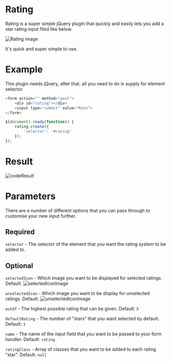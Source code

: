 # Rating
Rating is a super simple jQuery plugin that quickly and easily lets you add a star rating input filed like below.

![Rating image](http://i.imgur.com/WuUuXqd.png)

It's quick and super simple to use.

Example
===
This plugin needs jQuery, after that, all you need to do is supply for element selector.

```php
<form action="" method="post">
    <div id="rating"></div>
    <input type="submit" value="Rate">
</form>
```

```javascript
$(document).ready(function() {
    rating.create({
        'selector': '#rating'
    });
});
```

Result
===
![codeResult](http://i.imgur.com/FNB8IfW.png)

Parameters
===

There are a number of different options that you can pass through to customise your new input further.

Required
---
`selector` - The selector of the element that you want the rating system to be added to.

Optional
---
`selectedIcon` - Which image you want to be displayed for selected ratings. Default: ![selectedIconImage](http://i.imgur.com/oc5WJns.png)

`unselectedIcon` - Which image you want to be display for unselected ratings. Default: ![unselectedIconImage](http://i.imgur.com/CiVABED.png)

`outOf` - The highest possible rating that can be given. Default: `5`

`defaultRating` - The number of "stars" that you want selected by default. Default: `3`

`name` - The name of the input field that you want to be passed to your form handler. Default: `rating`

`ratingClass` - Array of classes that you want to be added to each rating "star". Default: `null`
